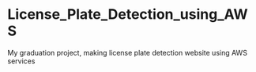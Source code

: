# License_Plate_Detection_using_AWS
My graduation project, making license plate detection website using AWS services
